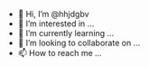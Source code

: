 - 👋 Hi, I’m @hhjdgbv
- 👀 I’m interested in ...
- 🌱 I’m currently learning ...
- 💞️ I’m looking to collaborate on ...
- 📫 How to reach me ...

<!---
hhjdgbv/hhjdgbv is a ✨ special ✨ repository because its `README.md` (this file) appears on your GitHub profile.
You can click the Preview link to take a look at your changes.
--->

